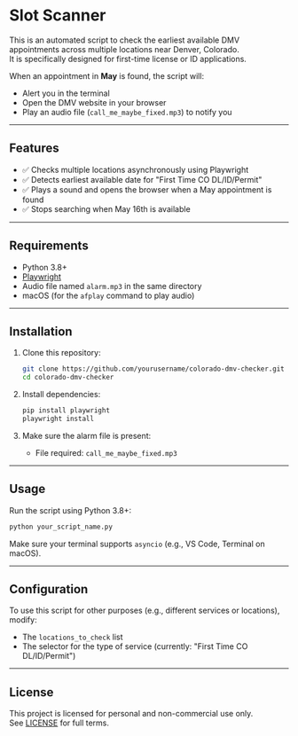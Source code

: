 # Slot Scanner

This is an automated script to check the earliest available DMV appointments across multiple locations near Denver, Colorado.  
It is specifically designed for first-time license or ID applications.

When an appointment in **May** is found, the script will:
- Alert you in the terminal
- Open the DMV website in your browser
- Play an audio file (`call_me_maybe_fixed.mp3`) to notify you

---

## Features

- ✅ Checks multiple locations asynchronously using Playwright
- ✅ Detects earliest available date for "First Time CO DL/ID/Permit"
- ✅ Plays a sound and opens the browser when a May appointment is found
- ✅ Stops searching when May 16th is available

---

## Requirements

- Python 3.8+
- [Playwright](https://playwright.dev/python/)
- Audio file named `alarm.mp3` in the same directory
- macOS (for the `afplay` command to play audio)

---

## Installation

1. Clone this repository:
   ```bash
   git clone https://github.com/yourusername/colorado-dmv-checker.git
   cd colorado-dmv-checker
   ```

2. Install dependencies:
   ```bash
   pip install playwright
   playwright install
   ```

3. Make sure the alarm file is present:
   - File required: `call_me_maybe_fixed.mp3`

---

## Usage

Run the script using Python 3.8+:

```bash
python your_script_name.py
```

Make sure your terminal supports `asyncio` (e.g., VS Code, Terminal on macOS).

---

## Configuration

To use this script for other purposes (e.g., different services or locations), modify:
- The `locations_to_check` list
- The selector for the type of service (currently: "First Time CO DL/ID/Permit")

---

## License

This project is licensed for personal and non-commercial use only.  
See [LICENSE](./LICENSE) for full terms.
